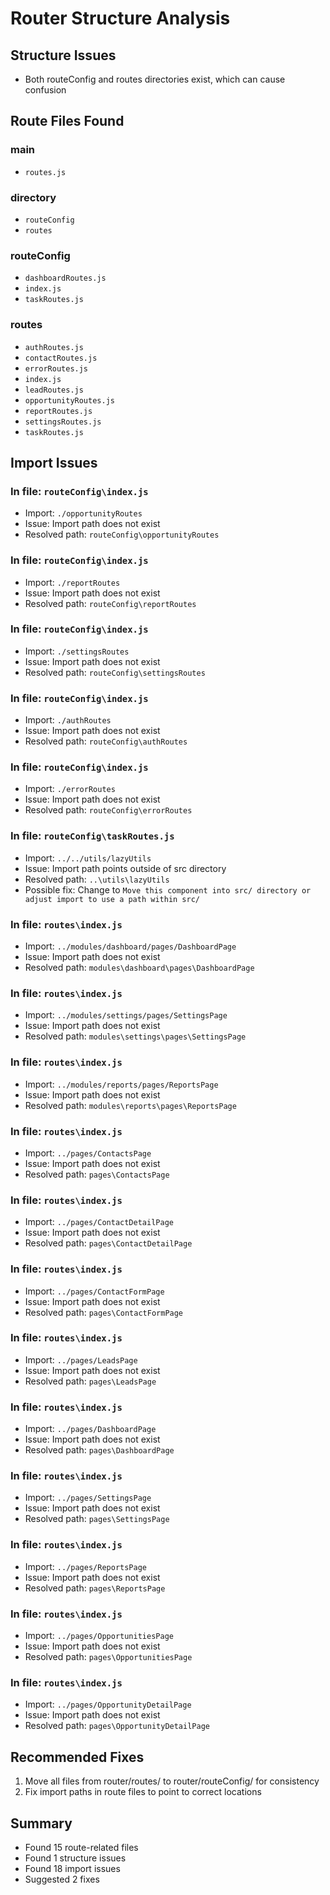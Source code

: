 # Router Structure Analysis

## Structure Issues

- Both routeConfig and routes directories exist, which can cause confusion

## Route Files Found

### main

- `routes.js`

### directory

- `routeConfig`
- `routes`

### routeConfig

- `dashboardRoutes.js`
- `index.js`
- `taskRoutes.js`

### routes

- `authRoutes.js`
- `contactRoutes.js`
- `errorRoutes.js`
- `index.js`
- `leadRoutes.js`
- `opportunityRoutes.js`
- `reportRoutes.js`
- `settingsRoutes.js`
- `taskRoutes.js`

## Import Issues

### In file: `routeConfig\index.js`

- Import: `./opportunityRoutes`
- Issue: Import path does not exist
- Resolved path: `routeConfig\opportunityRoutes`

### In file: `routeConfig\index.js`

- Import: `./reportRoutes`
- Issue: Import path does not exist
- Resolved path: `routeConfig\reportRoutes`

### In file: `routeConfig\index.js`

- Import: `./settingsRoutes`
- Issue: Import path does not exist
- Resolved path: `routeConfig\settingsRoutes`

### In file: `routeConfig\index.js`

- Import: `./authRoutes`
- Issue: Import path does not exist
- Resolved path: `routeConfig\authRoutes`

### In file: `routeConfig\index.js`

- Import: `./errorRoutes`
- Issue: Import path does not exist
- Resolved path: `routeConfig\errorRoutes`

### In file: `routeConfig\taskRoutes.js`

- Import: `../../utils/lazyUtils`
- Issue: Import path points outside of src directory
- Resolved path: `..\utils\lazyUtils`
- Possible fix: Change to `Move this component into src/ directory or adjust import to use a path within src/`

### In file: `routes\index.js`

- Import: `../modules/dashboard/pages/DashboardPage`
- Issue: Import path does not exist
- Resolved path: `modules\dashboard\pages\DashboardPage`

### In file: `routes\index.js`

- Import: `../modules/settings/pages/SettingsPage`
- Issue: Import path does not exist
- Resolved path: `modules\settings\pages\SettingsPage`

### In file: `routes\index.js`

- Import: `../modules/reports/pages/ReportsPage`
- Issue: Import path does not exist
- Resolved path: `modules\reports\pages\ReportsPage`

### In file: `routes\index.js`

- Import: `../pages/ContactsPage`
- Issue: Import path does not exist
- Resolved path: `pages\ContactsPage`

### In file: `routes\index.js`

- Import: `../pages/ContactDetailPage`
- Issue: Import path does not exist
- Resolved path: `pages\ContactDetailPage`

### In file: `routes\index.js`

- Import: `../pages/ContactFormPage`
- Issue: Import path does not exist
- Resolved path: `pages\ContactFormPage`

### In file: `routes\index.js`

- Import: `../pages/LeadsPage`
- Issue: Import path does not exist
- Resolved path: `pages\LeadsPage`

### In file: `routes\index.js`

- Import: `../pages/DashboardPage`
- Issue: Import path does not exist
- Resolved path: `pages\DashboardPage`

### In file: `routes\index.js`

- Import: `../pages/SettingsPage`
- Issue: Import path does not exist
- Resolved path: `pages\SettingsPage`

### In file: `routes\index.js`

- Import: `../pages/ReportsPage`
- Issue: Import path does not exist
- Resolved path: `pages\ReportsPage`

### In file: `routes\index.js`

- Import: `../pages/OpportunitiesPage`
- Issue: Import path does not exist
- Resolved path: `pages\OpportunitiesPage`

### In file: `routes\index.js`

- Import: `../pages/OpportunityDetailPage`
- Issue: Import path does not exist
- Resolved path: `pages\OpportunityDetailPage`

## Recommended Fixes

1. Move all files from router/routes/ to router/routeConfig/ for consistency
2. Fix import paths in route files to point to correct locations

## Summary

- Found 15 route-related files
- Found 1 structure issues
- Found 18 import issues
- Suggested 2 fixes
